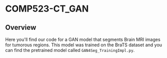 # COMP523-CT_GAN
## Overview
Here you'll find our code for a GAN model that segments Brain MRI images for tumorous regions. This model was trained on the BraTS dataset and you can find the pretrained model called `GAN4Seg_TrainingImpl.py`.
